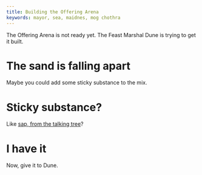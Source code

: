 ```yaml
---
title: Building the Offering Arena
keywords: mayor, sea, maidnes, mog chothra
---
```


The Offering Arena is not ready yet. The Feast Marshal Dune is trying to get it built.

# The sand is falling apart
Maybe you could add some sticky substance to the mix.

# Sticky substance?
Like [sap, from the talking tree](080-sap.md)?

# I have it
Now, give it to Dune.
